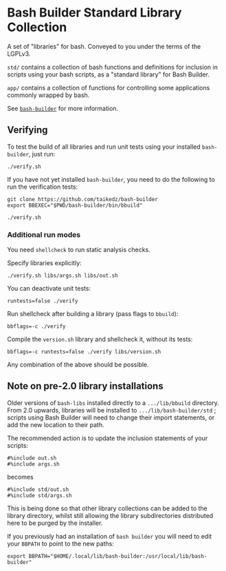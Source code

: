 # Bash Builder Standard Library Collection

A set of "libraries" for bash. Conveyed to you under the terms of the LGPLv3.

`std/` contains a collection of bash functions and definitions for inclusion in scripts using your bash scripts, as a "standard library" for Bash Builder.

`app/` contains a collection of functions for controlling some applications commonly wrapped by bash.

See [`bash-builder`](https://github.com/taikedz/bash-builder) for more information.

## Verifying

To test the build of all libraries and run unit tests using your installed `bash-builder`, just run:

	./verify.sh

If you have not yet installed `bash-builder`, you need to do the following to run the verification tests:

	git clone https://github.com/taikedz/bash-builder
	export BBEXEC="$PWD/bash-builder/bin/bbuild"

    ./verify.sh

### Additional run modes

You need `shellcheck` to run static analysis checks.

Specify libraries explicitly:

	./verify.sh libs/args.sh libs/out.sh

You can deactivate unit tests:

	runtests=false ./verify

Run shellcheck after building a library (pass flags to `bbuild`):

	bbflags=-c ./verify

Compile the `version.sh` library and shellcheck it, without its tests:

	bbflags=-c runtests=false ./verify libs/version.sh

Any combination of the above should be possible.

## Note on pre-2.0 library installations

Older versions of `bash-libs` installed directly to a `.../lib/bbuild` directory. From 2.0 upwards, libraries will be installed to `.../lib/bash-builder/std` ; scripts using Bash Builder will need to change their import statements, or add the new location to their path.

The recommended action is to update the inclusion statements of your scripts:

    #%include out.sh
    #%include args.sh

becomes

    #%include std/out.sh
    #%include std/args.sh

This is being done so that other library collections can be added to the library directory, whilst still allowing the library subdirectories distributed here to be purged by the installer.

If you previously had an installation of `bash builder` you will need to edit your `BBPATH` to point to the new paths:

    export BBPATH="$HOME/.local/lib/bash-builder:/usr/local/lib/bash-builder"
